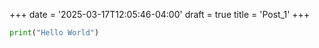 +++
date = '2025-03-17T12:05:46-04:00'
draft = true
title = 'Post_1'
+++
```Python
print("Hello World")
```
